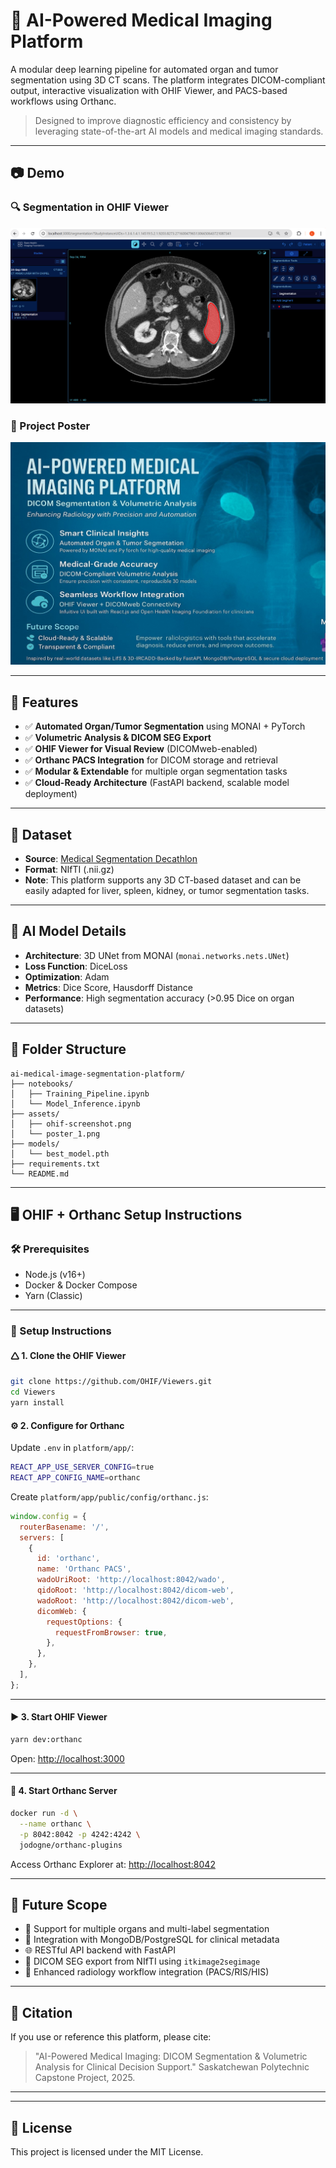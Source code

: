 # 🧠 AI-Powered Medical Imaging Platform

A modular deep learning pipeline for automated organ and tumor segmentation using 3D CT scans. The platform integrates DICOM-compliant output, interactive visualization with OHIF Viewer, and PACS-based workflows using Orthanc.

> Designed to improve diagnostic efficiency and consistency by leveraging state-of-the-art AI models and medical imaging standards.

---

## 📷 Demo

### 🔍 Segmentation in OHIF Viewer

![OHIF Screenshot](./assets/ohif-screenshot.png)

### 📌 Project Poster

![Project Poster](./assets/poster_1.png)

---

## 🚀 Features

* ✅ **Automated Organ/Tumor Segmentation** using MONAI + PyTorch
* ✅ **Volumetric Analysis & DICOM SEG Export**
* ✅ **OHIF Viewer for Visual Review** (DICOMweb-enabled)
* ✅ **Orthanc PACS Integration** for DICOM storage and retrieval
* ✅ **Modular & Extendable** for multiple organ segmentation tasks
* ✅ **Cloud-Ready Architecture** (FastAPI backend, scalable model deployment)

---

## 🧪 Dataset

* **Source**: [Medical Segmentation Decathlon](http://medicaldecathlon.com/)
* **Format**: NIfTI (.nii.gz)
* **Note**: This platform supports any 3D CT-based dataset and can be easily adapted for liver, spleen, kidney, or tumor segmentation tasks.

---

## 🧠 AI Model Details

* **Architecture**: 3D UNet from MONAI (`monai.networks.nets.UNet`)
* **Loss Function**: DiceLoss
* **Optimization**: Adam
* **Metrics**: Dice Score, Hausdorff Distance
* **Performance**: High segmentation accuracy (>0.95 Dice on organ datasets)

---

## 📁 Folder Structure

```
ai-medical-image-segmentation-platform/
├── notebooks/
│   ├── Training_Pipeline.ipynb
│   └── Model_Inference.ipynb
├── assets/
│   ├── ohif-screenshot.png
│   └── poster_1.png
├── models/
│   └── best_model.pth
├── requirements.txt
└── README.md
```

---

## 🖥️ OHIF + Orthanc Setup Instructions

### 🛠️ Prerequisites

* Node.js (v16+)
* Docker & Docker Compose
* Yarn (Classic)

---

### 🤩 Setup Instructions

#### 🛆 1. Clone the OHIF Viewer

```bash
git clone https://github.com/OHIF/Viewers.git
cd Viewers
yarn install
```

#### ⚙️ 2. Configure for Orthanc

Update `.env` in `platform/app/`:

```bash
REACT_APP_USE_SERVER_CONFIG=true
REACT_APP_CONFIG_NAME=orthanc
```

Create `platform/app/public/config/orthanc.js`:

```js
window.config = {
  routerBasename: '/',
  servers: [
    {
      id: 'orthanc',
      name: 'Orthanc PACS',
      wadoUriRoot: 'http://localhost:8042/wado',
      qidoRoot: 'http://localhost:8042/dicom-web',
      wadoRoot: 'http://localhost:8042/dicom-web',
      dicomWeb: {
        requestOptions: {
          requestFromBrowser: true,
        },
      },
    },
  ],
};
```

---

#### ▶️ 3. Start OHIF Viewer

```bash
yarn dev:orthanc
```

Open: [http://localhost:3000](http://localhost:3000)

---

#### 🐳 4. Start Orthanc Server

```bash
docker run -d \
  --name orthanc \
  -p 8042:8042 -p 4242:4242 \
  jodogne/orthanc-plugins
```

Access Orthanc Explorer at: [http://localhost:8042](http://localhost:8042)

---

## 🔄 Future Scope

* 🧠 Support for multiple organs and multi-label segmentation
* 📂 Integration with MongoDB/PostgreSQL for clinical metadata
* 🌐 RESTful API backend with FastAPI
* 📄 DICOM SEG export from NIfTI using `itkimage2segimage`
* 🏥 Enhanced radiology workflow integration (PACS/RIS/HIS)

---

## 📘 Citation

If you use or reference this platform, please cite:

> "AI-Powered Medical Imaging: DICOM Segmentation & Volumetric Analysis for Clinical Decision Support." Saskatchewan Polytechnic Capstone Project, 2025.

---
---

## 📜 License

This project is licensed under the MIT License.
